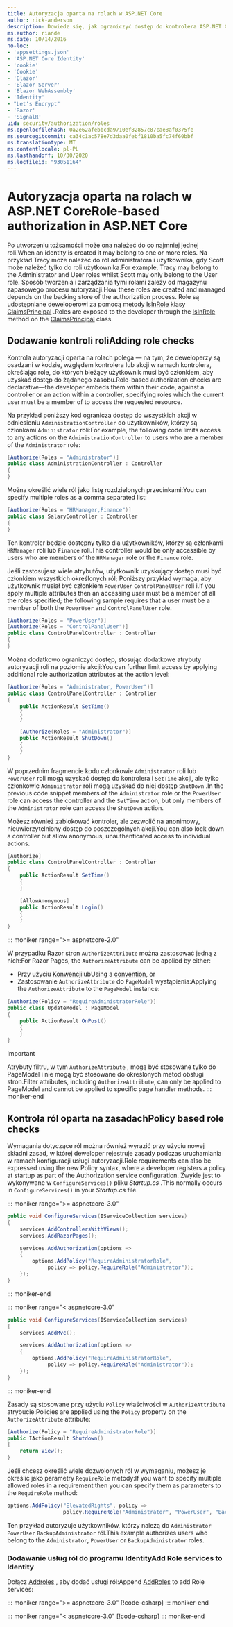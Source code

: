 ```yaml
---
title: Autoryzacja oparta na rolach w ASP.NET Core
author: rick-anderson
description: Dowiedz się, jak ograniczyć dostęp do kontrolera ASP.NET Core i akcji, przekazując role do atrybutu Autoryzuj.
ms.author: riande
ms.date: 10/14/2016
no-loc:
- 'appsettings.json'
- 'ASP.NET Core Identity'
- 'cookie'
- 'Cookie'
- 'Blazor'
- 'Blazor Server'
- 'Blazor WebAssembly'
- 'Identity'
- "Let's Encrypt"
- 'Razor'
- 'SignalR'
uid: security/authorization/roles
ms.openlocfilehash: 0a2e62afebbcda9710ef82857c87cae8af0375fe
ms.sourcegitcommit: ca34c1ac578e7d3daa0febf1810ba5fc74f60bbf
ms.translationtype: MT
ms.contentlocale: pl-PL
ms.lasthandoff: 10/30/2020
ms.locfileid: "93051164"
---
```

# <a name="role-based-authorization-in-aspnet-core"></a><span data-ttu-id="9f5a8-103">Autoryzacja oparta na rolach w ASP.NET Core</span><span class="sxs-lookup"><span data-stu-id="9f5a8-103">Role-based authorization in ASP.NET Core</span></span>

<a name="security-authorization-role-based"></a>

<span data-ttu-id="9f5a8-104">Po utworzeniu tożsamości może ona należeć do co najmniej jednej roli.</span><span class="sxs-lookup"><span data-stu-id="9f5a8-104">When an identity is created it may belong to one or more roles.</span></span> <span data-ttu-id="9f5a8-105">Na przykład Tracy może należeć do ról administratora i użytkownika, gdy Scott może należeć tylko do roli użytkownika.</span><span class="sxs-lookup"><span data-stu-id="9f5a8-105">For example, Tracy may belong to the Administrator and User roles whilst Scott may only belong to the User role.</span></span> <span data-ttu-id="9f5a8-106">Sposób tworzenia i zarządzania tymi rolami zależy od magazynu zapasowego procesu autoryzacji.</span><span class="sxs-lookup"><span data-stu-id="9f5a8-106">How these roles are created and managed depends on the backing store of the authorization process.</span></span> <span data-ttu-id="9f5a8-107">Role są udostępniane deweloperowi za pomocą metody [IsInRole](/dotnet/api/system.security.principal.genericprincipal.isinrole) klasy [ClaimsPrincipal](/dotnet/api/system.security.claims.claimsprincipal) .</span><span class="sxs-lookup"><span data-stu-id="9f5a8-107">Roles are exposed to the developer through the [IsInRole](/dotnet/api/system.security.principal.genericprincipal.isinrole) method on the [ClaimsPrincipal](/dotnet/api/system.security.claims.claimsprincipal) class.</span></span>

## <a name="adding-role-checks"></a><span data-ttu-id="9f5a8-108">Dodawanie kontroli roli</span><span class="sxs-lookup"><span data-stu-id="9f5a8-108">Adding role checks</span></span>

<span data-ttu-id="9f5a8-109">Kontrola autoryzacji oparta na rolach polega &mdash; na tym, że deweloperzy są osadzani w kodzie, względem kontrolera lub akcji w ramach kontrolera, określając role, do których bieżący użytkownik musi być członkiem, aby uzyskać dostęp do żądanego zasobu.</span><span class="sxs-lookup"><span data-stu-id="9f5a8-109">Role-based authorization checks are declarative&mdash;the developer embeds them within their code, against a controller or an action within a controller, specifying roles which the current user must be a member of to access the requested resource.</span></span>

<span data-ttu-id="9f5a8-110">Na przykład poniższy kod ogranicza dostęp do wszystkich akcji w odniesieniu `AdministrationController` do użytkowników, którzy są członkami `Administrator` roli:</span><span class="sxs-lookup"><span data-stu-id="9f5a8-110">For example, the following code limits access to any actions on the `AdministrationController` to users who are a member of the `Administrator` role:</span></span>

```csharp
[Authorize(Roles = "Administrator")]
public class AdministrationController : Controller
{
}
```

<span data-ttu-id="9f5a8-111">Można określić wiele ról jako listę rozdzielonych przecinkami:</span><span class="sxs-lookup"><span data-stu-id="9f5a8-111">You can specify multiple roles as a comma separated list:</span></span>

```csharp
[Authorize(Roles = "HRManager,Finance")]
public class SalaryController : Controller
{
}
```

<span data-ttu-id="9f5a8-112">Ten kontroler będzie dostępny tylko dla użytkowników, którzy są członkami `HRManager` roli lub `Finance` roli.</span><span class="sxs-lookup"><span data-stu-id="9f5a8-112">This controller would be only accessible by users who are members of the `HRManager` role or the `Finance` role.</span></span>

<span data-ttu-id="9f5a8-113">Jeśli zastosujesz wiele atrybutów, użytkownik uzyskujący dostęp musi być członkiem wszystkich określonych ról; Poniższy przykład wymaga, aby użytkownik musiał być członkiem `PowerUser` `ControlPanelUser` roli i.</span><span class="sxs-lookup"><span data-stu-id="9f5a8-113">If you apply multiple attributes then an accessing user must be a member of all the roles specified; the following sample requires that a user must be a member of both the `PowerUser` and `ControlPanelUser` role.</span></span>

```csharp
[Authorize(Roles = "PowerUser")]
[Authorize(Roles = "ControlPanelUser")]
public class ControlPanelController : Controller
{
}
```

<span data-ttu-id="9f5a8-114">Można dodatkowo ograniczyć dostęp, stosując dodatkowe atrybuty autoryzacji roli na poziomie akcji:</span><span class="sxs-lookup"><span data-stu-id="9f5a8-114">You can further limit access by applying additional role authorization attributes at the action level:</span></span>

```csharp
[Authorize(Roles = "Administrator, PowerUser")]
public class ControlPanelController : Controller
{
    public ActionResult SetTime()
    {
    }

    [Authorize(Roles = "Administrator")]
    public ActionResult ShutDown()
    {
    }
}
```

<span data-ttu-id="9f5a8-115">W poprzednim fragmencie kodu członkowie `Administrator` roli lub `PowerUser` roli mogą uzyskać dostęp do kontrolera i `SetTime` akcji, ale tylko członkowie `Administrator` roli mogą uzyskać do niej dostęp `ShutDown` .</span><span class="sxs-lookup"><span data-stu-id="9f5a8-115">In the previous code snippet members of the `Administrator` role or the `PowerUser` role can access the controller and the `SetTime` action, but only members of the `Administrator` role can access the `ShutDown` action.</span></span>

<span data-ttu-id="9f5a8-116">Możesz również zablokować kontroler, ale zezwolić na anonimowy, nieuwierzytelniony dostęp do poszczególnych akcji.</span><span class="sxs-lookup"><span data-stu-id="9f5a8-116">You can also lock down a controller but allow anonymous, unauthenticated access to individual actions.</span></span>

```csharp
[Authorize]
public class ControlPanelController : Controller
{
    public ActionResult SetTime()
    {
    }

    [AllowAnonymous]
    public ActionResult Login()
    {
    }
}
```

::: moniker range=">= aspnetcore-2.0"

<span data-ttu-id="9f5a8-117">W przypadku Razor stron `AuthorizeAttribute` można zastosować jedną z nich:</span><span class="sxs-lookup"><span data-stu-id="9f5a8-117">For Razor Pages, the `AuthorizeAttribute` can be applied by either:</span></span>

* <span data-ttu-id="9f5a8-118">Przy użyciu [Konwencji](xref:razor-pages/razor-pages-conventions#page-model-action-conventions)lub</span><span class="sxs-lookup"><span data-stu-id="9f5a8-118">Using a [convention](xref:razor-pages/razor-pages-conventions#page-model-action-conventions), or</span></span>
* <span data-ttu-id="9f5a8-119">Zastosowanie `AuthorizeAttribute` do `PageModel` wystąpienia:</span><span class="sxs-lookup"><span data-stu-id="9f5a8-119">Applying the `AuthorizeAttribute` to the `PageModel` instance:</span></span>

```csharp
[Authorize(Policy = "RequireAdministratorRole")]
public class UpdateModel : PageModel
{
    public ActionResult OnPost()
    {
    }
}
```

> [!IMPORTANT]
> <span data-ttu-id="9f5a8-120">Atrybuty filtru, w tym `AuthorizeAttribute` , mogą być stosowane tylko do PageModel i nie mogą być stosowane do określonych metod obsługi stron.</span><span class="sxs-lookup"><span data-stu-id="9f5a8-120">Filter attributes, including `AuthorizeAttribute`, can only be applied to PageModel and cannot be applied to specific page handler methods.</span></span>
::: moniker-end

<a name="security-authorization-role-policy"></a>

## <a name="policy-based-role-checks"></a><span data-ttu-id="9f5a8-121">Kontrola ról oparta na zasadach</span><span class="sxs-lookup"><span data-stu-id="9f5a8-121">Policy based role checks</span></span>

<span data-ttu-id="9f5a8-122">Wymagania dotyczące ról można również wyrazić przy użyciu nowej składni zasad, w której deweloper rejestruje zasady podczas uruchamiania w ramach konfiguracji usługi autoryzacji.</span><span class="sxs-lookup"><span data-stu-id="9f5a8-122">Role requirements can also be expressed using the new Policy syntax, where a developer registers a policy at startup as part of the Authorization service configuration.</span></span> <span data-ttu-id="9f5a8-123">Zwykle jest to wykonywane w `ConfigureServices()` pliku *Startup.cs* .</span><span class="sxs-lookup"><span data-stu-id="9f5a8-123">This normally occurs in `ConfigureServices()` in your *Startup.cs* file.</span></span>

::: moniker range=">= aspnetcore-3.0"
```csharp
public void ConfigureServices(IServiceCollection services)
{
    services.AddControllersWithViews();
    services.AddRazorPages();

    services.AddAuthorization(options =>
    {
        options.AddPolicy("RequireAdministratorRole",
             policy => policy.RequireRole("Administrator"));
    });
}
```
::: moniker-end

::: moniker range="< aspnetcore-3.0"
```csharp
public void ConfigureServices(IServiceCollection services)
{
    services.AddMvc();

    services.AddAuthorization(options =>
    {
        options.AddPolicy("RequireAdministratorRole",
             policy => policy.RequireRole("Administrator"));
    });
}
```
::: moniker-end

<span data-ttu-id="9f5a8-124">Zasady są stosowane przy użyciu `Policy` właściwości w `AuthorizeAttribute` atrybucie:</span><span class="sxs-lookup"><span data-stu-id="9f5a8-124">Policies are applied using the `Policy` property on the `AuthorizeAttribute` attribute:</span></span>

```csharp
[Authorize(Policy = "RequireAdministratorRole")]
public IActionResult Shutdown()
{
    return View();
}
```

<span data-ttu-id="9f5a8-125">Jeśli chcesz określić wiele dozwolonych ról w wymaganiu, możesz je określić jako parametry `RequireRole` metody:</span><span class="sxs-lookup"><span data-stu-id="9f5a8-125">If you want to specify multiple allowed roles in a requirement then you can specify them as parameters to the `RequireRole` method:</span></span>

```csharp
options.AddPolicy("ElevatedRights", policy =>
                  policy.RequireRole("Administrator", "PowerUser", "BackupAdministrator"));
```

<span data-ttu-id="9f5a8-126">Ten przykład autoryzuje użytkowników, którzy należą do `Administrator` `PowerUser` `BackupAdministrator` ról.</span><span class="sxs-lookup"><span data-stu-id="9f5a8-126">This example authorizes users who belong to the `Administrator`, `PowerUser` or `BackupAdministrator` roles.</span></span>

### <a name="add-role-services-to-no-locidentity"></a><span data-ttu-id="9f5a8-127">Dodawanie usług ról do programu Identity</span><span class="sxs-lookup"><span data-stu-id="9f5a8-127">Add Role services to Identity</span></span>

<span data-ttu-id="9f5a8-128">Dołącz [Addroles](/dotnet/api/microsoft.aspnetcore.identity.identitybuilder.addroles#Microsoft_AspNetCore_Identity_IdentityBuilder_AddRoles__1) , aby dodać usługi ról:</span><span class="sxs-lookup"><span data-stu-id="9f5a8-128">Append [AddRoles](/dotnet/api/microsoft.aspnetcore.identity.identitybuilder.addroles#Microsoft_AspNetCore_Identity_IdentityBuilder_AddRoles__1) to add Role services:</span></span>

::: moniker range=">= aspnetcore-3.0"
[!code-csharp[](roles/samples/3_0/Startup.cs?name=snippet&highlight=7)]
::: moniker-end

::: moniker range="< aspnetcore-3.0"
[!code-csharp[](roles/samples/2_2/Startup.cs?name=snippet&highlight=7)]
::: moniker-end

